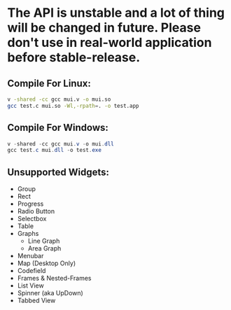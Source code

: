# The API is unstable and a lot of thing will be changed in future. Please don't use in real-world application before stable-release.

## Compile For Linux:

```bash
v -shared -cc gcc mui.v -o mui.so
gcc test.c mui.so -Wl,-rpath=. -o test.app
```

## Compile For Windows:

```powershell
v -shared -cc gcc mui.v -o mui.dll
gcc test.c mui.dll -o test.exe
```

## Unsupported Widgets:

* Group
* Rect
* Progress
* Radio Button
* Selectbox
* Table
* Graphs
    * Line Graph
    * Area Graph
* Menubar
* Map (Desktop Only)
* Codefield
* Frames & Nested-Frames
* List View
* Spinner (aka UpDown)
* Tabbed View
